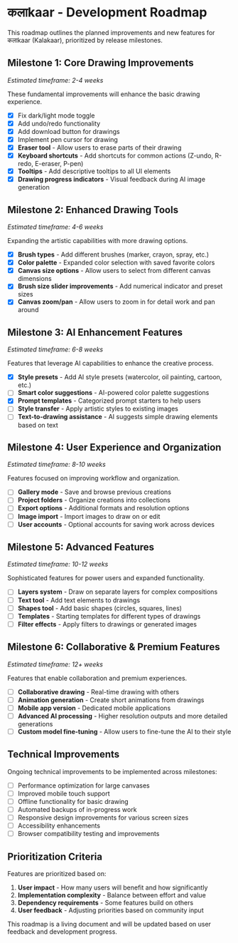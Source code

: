 # कलाkaar - Development Roadmap

This roadmap outlines the planned improvements and new features for कलाkaar (Kalakaar), prioritized by release milestones.

## Milestone 1: Core Drawing Improvements
*Estimated timeframe: 2-4 weeks*

These fundamental improvements will enhance the basic drawing experience.

- [x] Fix dark/light mode toggle
- [x] Add undo/redo functionality
- [x] Add download button for drawings
- [x] Implement pen cursor for drawing
- [x] **Eraser tool** - Allow users to erase parts of their drawing
- [x] **Keyboard shortcuts** - Add shortcuts for common actions (Z-undo, R-redo, E-eraser, P-pen)
- [x] **Tooltips** - Add descriptive tooltips to all UI elements
- [x] **Drawing progress indicators** - Visual feedback during AI image generation

## Milestone 2: Enhanced Drawing Tools
*Estimated timeframe: 4-6 weeks*

Expanding the artistic capabilities with more drawing options.

- [x] **Brush types** - Add different brushes (marker, crayon, spray, etc.)
- [x] **Color palette** - Expanded color selection with saved favorite colors
- [x] **Canvas size options** - Allow users to select from different canvas dimensions
- [x] **Brush size slider improvements** - Add numerical indicator and preset sizes
- [x] **Canvas zoom/pan** - Allow users to zoom in for detail work and pan around

## Milestone 3: AI Enhancement Features
*Estimated timeframe: 6-8 weeks*

Features that leverage AI capabilities to enhance the creative process.

- [x] **Style presets** - Add AI style presets (watercolor, oil painting, cartoon, etc.)
- [ ] **Smart color suggestions** - AI-powered color palette suggestions
- [x] **Prompt templates** - Categorized prompt starters to help users
- [ ] **Style transfer** - Apply artistic styles to existing images
- [ ] **Text-to-drawing assistance** - AI suggests simple drawing elements based on text

## Milestone 4: User Experience and Organization
*Estimated timeframe: 8-10 weeks*

Features focused on improving workflow and organization.

- [ ] **Gallery mode** - Save and browse previous creations
- [ ] **Project folders** - Organize creations into collections
- [ ] **Export options** - Additional formats and resolution options
- [ ] **Image import** - Import images to draw on or edit
- [ ] **User accounts** - Optional accounts for saving work across devices

## Milestone 5: Advanced Features
*Estimated timeframe: 10-12 weeks*

Sophisticated features for power users and expanded functionality.

- [ ] **Layers system** - Draw on separate layers for complex compositions
- [ ] **Text tool** - Add text elements to drawings
- [ ] **Shapes tool** - Add basic shapes (circles, squares, lines)
- [ ] **Templates** - Starting templates for different types of drawings
- [ ] **Filter effects** - Apply filters to drawings or generated images

## Milestone 6: Collaborative & Premium Features
*Estimated timeframe: 12+ weeks*

Features that enable collaboration and premium experiences.

- [ ] **Collaborative drawing** - Real-time drawing with others
- [ ] **Animation generation** - Create short animations from drawings
- [ ] **Mobile app version** - Dedicated mobile applications
- [ ] **Advanced AI processing** - Higher resolution outputs and more detailed generations
- [ ] **Custom model fine-tuning** - Allow users to fine-tune the AI to their style

## Technical Improvements

Ongoing technical improvements to be implemented across milestones:

- [ ] Performance optimization for large canvases
- [ ] Improved mobile touch support
- [ ] Offline functionality for basic drawing
- [ ] Automated backups of in-progress work
- [ ] Responsive design improvements for various screen sizes
- [ ] Accessibility enhancements
- [ ] Browser compatibility testing and improvements

## Prioritization Criteria

Features are prioritized based on:

1. **User impact** - How many users will benefit and how significantly
2. **Implementation complexity** - Balance between effort and value
3. **Dependency requirements** - Some features build on others
4. **User feedback** - Adjusting priorities based on community input

This roadmap is a living document and will be updated based on user feedback and development progress. 